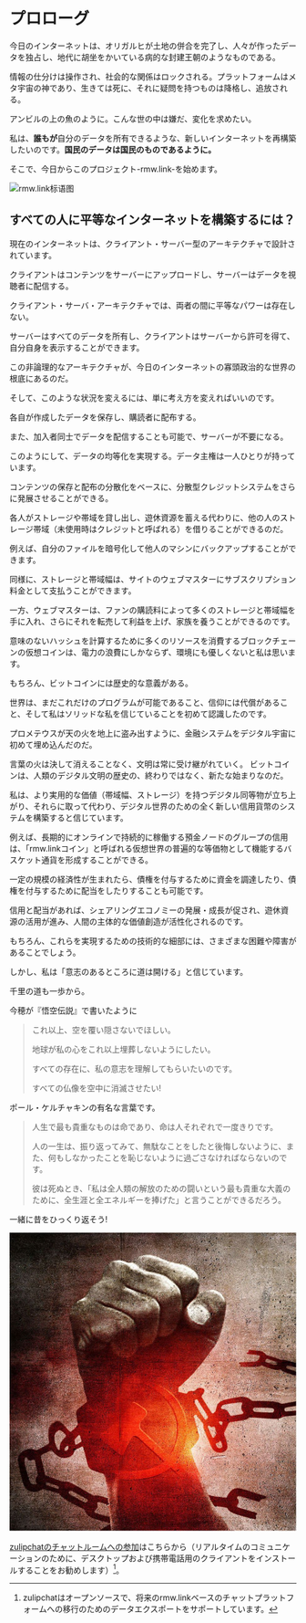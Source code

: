 # プロローグ

今日のインターネットは、オリガルヒが土地の併合を完了し、人々が作ったデータを独占し、地代に胡坐をかいている病的な封建王朝のようなものである。

情報の仕分けは操作され、社会的な関係はロックされる。プラットフォームはメタ宇宙の神であり、生きては死に、それに疑問を持つものは降格し、追放される。

アンビルの上の魚のように。こんな世の中は嫌だ、変化を求めたい。

私は、**誰もが**自分のデータを所有できるような、新しいインターネットを再構築したいのです。**国民のデータは国民のものであるように。**

そこで、今日からこのプロジェクト-rmw.link-を始めます。

![rmw.link标语图](/slogan.svg)

## すべての人に平等なインターネットを構築するには？

現在のインターネットは、クライアント・サーバー型のアーキテクチャで設計されています。

クライアントはコンテンツをサーバーにアップロードし、サーバーはデータを視聴者に配信する。

クライアント・サーバ・アーキテクチャでは、両者の間に平等なパワーは存在しない。

サーバーはすべてのデータを所有し、クライアントはサーバーから許可を得て、自分自身を表示することができます。

この非論理的なアーキテクチャが、今日のインターネットの寡頭政治的な世界の根底にあるのだ。

そして、このような状況を変えるには、単に考え方を変えればいいのです。

各自が作成したデータを保存し、購読者に配布する。

また、加入者同士でデータを配信することも可能で、サーバーが不要になる。

このようにして、データの均等化を実現する。データ主権は一人ひとりが持っています。

コンテンツの保存と配布の分散化をベースに、分散型クレジットシステムをさらに発展させることができる。

各人がストレージや帯域を貸し出し、遊休資源を蓄える代わりに、他の人のストレージ帯域（未使用時はクレジットと呼ばれる）を借りることができるのだ。

例えば、自分のファイルを暗号化して他人のマシンにバックアップすることができます。

同様に、ストレージと帯域幅は、サイトのウェブマスターにサブスクリプション料金として支払うことができます。

一方、ウェブマスターは、ファンの購読料によって多くのストレージと帯域幅を手に入れ、さらにそれを転売して利益を上げ、家族を養うことができるのです。

意味のないハッシュを計算するために多くのリソースを消費するブロックチェーンの仮想コインは、電力の浪費にしかならず、環境にも優しくないと私は思います。

もちろん、ビットコインには歴史的な意義がある。

世界は、まだこれだけのプログラムが可能であること、信仰には代償があること、そして私はソリッドな私を信じていることを初めて認識したのです。

プロメテウスが天の火を地上に盗み出すように、金融システムをデジタル宇宙に初めて埋め込んだのだ。

言葉の火は決して消えることなく、文明は常に受け継がれていく。 ビットコインは、人類のデジタル文明の歴史の、終わりではなく、新たな始まりなのだ。

私は、より実用的な価値（帯域幅、ストレージ）を持つデジタル同等物が立ち上がり、それらに取って代わり、デジタル世界のための全く新しい信用貨幣のシステムを構築すると信じています。

例えば、長期的にオンラインで持続的に稼働する預金ノードのグループの信用は、「rmw.linkコイン」と呼ばれる仮想世界の普遍的な等価物として機能するバスケット通貨を形成することができる。

一定の規模の経済性が生まれたら、債権を付与するために資金を調達したり、債権を付与するために配当をしたりすることも可能です。

信用と配当があれば、シェアリングエコノミーの発展・成長が促され、遊休資源の活用が進み、人間の主体的な価値創造が活性化されるのです。

もちろん、これらを実現するための技術的な細部には、さまざまな困難や障害があることでしょう。

しかし、私は「意志のあるところに道は開ける」と信じています。

千里の道も一歩から。

今穂が『悟空伝説』で書いたように

> これ以上、空を覆い隠さないでほしい。
> 
> 地球が私の心をこれ以上埋葬しないようにしたい。
> 
> すべての存在に、私の意志を理解してもらいたいのです。
> 
> すべての仏像を空中に消滅させたい!

ポール・ケルチャキンの有名な言葉です。

> 人生で最も貴重なものは命であり、命は人それぞれで一度きりです。
> 
> 人の一生は、振り返ってみて、無駄なことをしたと後悔しないように、また、何もしなかったことを恥じないように過ごさなければならないのです。
> 
> 彼は死ぬとき、「私は全人類の解放のための闘いという最も貴重な大義のために、全生涯と全エネルギーを捧げた」と言うことができるだろう。

一緒に昔をひっくり返そう!

![](https://raw.githubusercontent.com/gcxfd/img/gh-pages/1.jpg)

[zulipchatのチャットルームへの参加](https://rmw.zulipchat.com)はこちらから（リアルタイムのコミュニケーションのために、デスクトップおよび携帯電話用のクライアントをインストールすることをお勧めします）[^1]。

[^1]: zulipchatはオープンソースで、将来のrmw.linkベースのチャットプラットフォームへの移行のためのデータエクスポートをサポートしています。